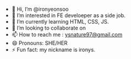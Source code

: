 - 👋 Hi, I’m @ironyeonsoo
- 👀 I’m interested in FE develoeper as a side job.
- 🌱 I’m currently learning HTML, CSS, JS. 
- 💞️ I’m looking to collaborate on 
- 📫 How to reach me : ysnature97@gmail.com
- 😄 Pronouns: SHE/HER
- ⚡ Fun fact: my nickname is ironys. 

<!---
ironyeonsoo/ironyeonsoo is a ✨ special ✨ repository because its `README.md` (this file) appears on your GitHub profile.
You can click the Preview link to take a look at your changes.
--->
